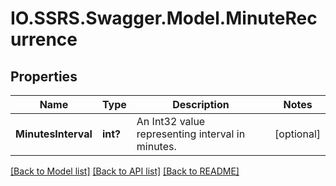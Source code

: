 # IO.SSRS.Swagger.Model.MinuteRecurrence
## Properties

Name | Type | Description | Notes
------------ | ------------- | ------------- | -------------
**MinutesInterval** | **int?** | An Int32 value representing interval in minutes. | [optional] 

[[Back to Model list]](../README.md#documentation-for-models) [[Back to API list]](../README.md#documentation-for-api-endpoints) [[Back to README]](../README.md)

